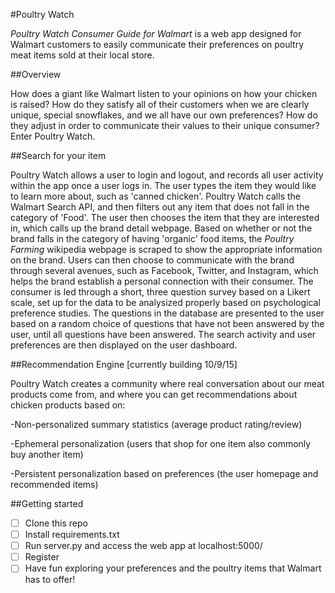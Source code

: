 #Poultry Watch

*Poultry Watch Consumer Guide for Walmart* is a web app designed for Walmart customers to easily communicate their preferences on poultry meat items sold at their local store.

##Overview

How does a giant like Walmart listen to your opinions on how your chicken is raised? How do they satisfy all of their customers when we are clearly unique, special snowflakes, and we all have our own preferences? How do they adjust in order to communicate their values to their unique consumer? Enter Poultry Watch.

##Search for your item

Poultry Watch allows a user to login and logout, and records all user activity within the app once a user logs in. The user types the item they would like to learn more about, such as 'canned chicken'. Poultry Watch calls the Walmart Search API, and then filters out any item that does not fall in the category of 'Food'. The user then chooses the item that they are interested in, which calls up the brand detail webpage. Based on whether or not the brand falls in the category of having 'organic' food items, the *Poultry Farming* wikipedia webpage is scraped to show the appropriate information on the brand. Users can then choose to communicate with the brand through several avenues, such as Facebook, Twitter, and Instagram, which helps the brand establish a personal connection with their consumer. The consumer is led through a short, three question survey based on a Likert scale, set up for the data to be analysized properly based on psychological preference studies. The questions in the database are presented to the user based on a random choice of questions that have not been answered by the user, until all questions have been answered. The search activity and user preferences are then displayed on the user dashboard.

##Recommendation Engine [currently building 10/9/15]

Poultry Watch creates a community where real conversation about our meat products come from, and where you can get recommendations about chicken products based on:

-Non-personalized summary statistics (average product rating/review)

-Ephemeral personalization (users that shop for one item also commonly buy another item)

-Persistent personalization based on preferences (the user homepage and recommended items)

##Getting started

- [ ] Clone this repo
- [ ] Install requirements.txt
- [ ] Run server.py and access the web app at localhost:5000/
- [ ] Register
- [ ] Have fun exploring your preferences and the poultry items that Walmart has to offer!